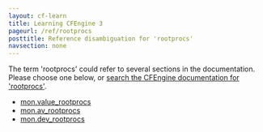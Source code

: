 ```yaml
---
layout: cf-learn
title: Learning CFEngine 3
pageurl: /ref/rootprocs
posttitle: Reference disambiguation for 'rootprocs'
navsection: none
---
```


The term 'rootprocs' could refer to several sections in the documentation. Please choose one below, or
[search the CFEngine documentation for 'rootprocs'](http://cfengine.com/docs/latest/search.html?q=rootprocs).

- [mon.value_rootprocs](http://cfengine.com/docs/latest/reference-special-variables-mon.html#mon-value_rootprocs)
- [mon.av_rootprocs](http://cfengine.com/docs/latest/reference-special-variables-mon.html#mon-av_rootprocs)
- [mon.dev_rootprocs](http://cfengine.com/docs/latest/reference-special-variables-mon.html#mon-dev_rootprocs)

